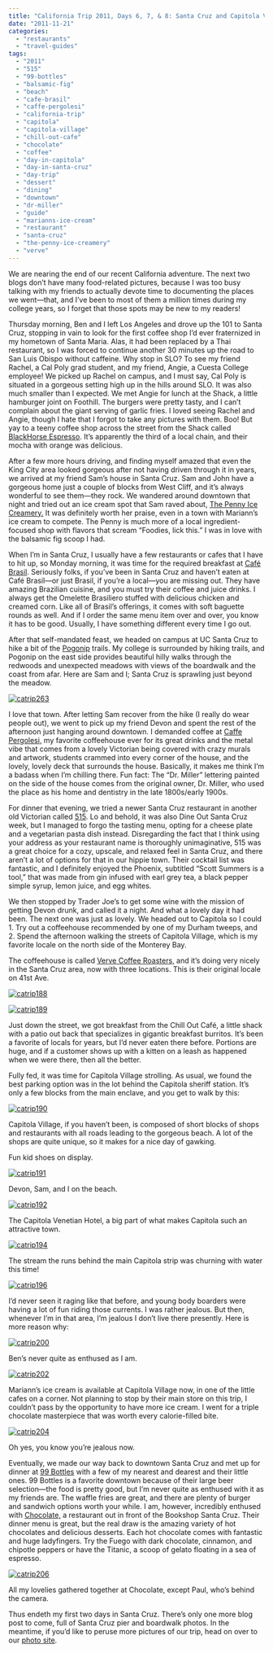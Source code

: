 ```yaml
---
title: "California Trip 2011, Days 6, 7, & 8: Santa Cruz and Capitola Village Feasting, Hiking, and Beaches"
date: "2011-11-21"
categories: 
  - "restaurants"
  - "travel-guides"
tags: 
  - "2011"
  - "515"
  - "99-bottles"
  - "balsamic-fig"
  - "beach"
  - "cafe-brasil"
  - "caffe-pergolesi"
  - "california-trip"
  - "capitola"
  - "capitola-village"
  - "chill-out-cafe"
  - "chocolate"
  - "coffee"
  - "day-in-capitola"
  - "day-in-santa-cruz"
  - "day-trip"
  - "dessert"
  - "dining"
  - "downtown"
  - "dr-miller"
  - "guide"
  - "marianns-ice-cream"
  - "restaurant"
  - "santa-cruz"
  - "the-penny-ice-creamery"
  - "verve"
---
```


We are nearing the end of our recent California adventure. The next two blogs don’t have many food-related pictures, because I was too busy talking with my friends to actually devote time to documenting the places we went—that, and I’ve been to most of them a million times during my college years, so I forget that those spots may be new to my readers!

Thursday morning, Ben and I left Los Angeles and drove up the 101 to Santa Cruz, stopping in vain to look for the first coffee shop I’d ever fraternized in my hometown of Santa Maria. Alas, it had been replaced by a Thai restaurant, so I was forced to continue another 30 minutes up the road to San Luis Obispo without caffeine. Why stop in SLO? To see my friend Rachel, a Cal Poly grad student, and my friend, Angie, a Cuesta College employee! We picked up Rachel on campus, and I must say, Cal Poly is situated in a gorgeous setting high up in the hills around SLO. It was also much smaller than I expected. We met Angie for lunch at the Shack, a little hamburger joint on Foothill. The burgers were pretty tasty, and I can’t complain about the giant serving of garlic fries. I loved seeing Rachel and Angie, though I hate that I forgot to take any pictures with them. Boo! But yay to a teeny coffee shop across the street from the Shack called [BlackHorse Espresso](http://blackhorsecoffee.com/home). It’s apparently the third of a local chain, and their mocha with orange was delicious.

After a few more hours driving, and finding myself amazed that even the King City area looked gorgeous after not having driven through it in years, we arrived at my friend Sam’s house in Santa Cruz. Sam and John have a gorgeous home just a couple of blocks from West Cliff, and it’s always wonderful to see them—they rock. We wandered around downtown that night and tried out an ice cream spot that Sam raved about, [The Penny Ice Creamery.](http://thepennyicecreamery.com/) It was definitely worth her praise, even in a town with Mariann’s ice cream to compete. The Penny is much more of a local ingredient-focused shop with flavors that scream “Foodies, lick this.” I was in love with the balsamic fig scoop I had.

When I’m in Santa Cruz, I usually have a few restaurants or cafes that I have to hit up, so Monday morning, it was time for the required breakfast at [Café Brasil](http://www.cafebrasil.us/). Seriously folks, if you’ve been in Santa Cruz and haven’t eaten at Café Brasil—or just Brasil, if you’re a local—you are missing out. They have amazing Brazilian cuisine, and you must try their coffee and juice drinks. I always get the Omelette Brasiliero stuffed with delicious chicken and creamed corn. Like all of Brasil’s offerings, it comes with soft baguette rounds as well. And if I order the same menu item over and over, you know it has to be good. Usually, I have something different every time I go out.

After that self-mandated feast, we headed on campus at UC Santa Cruz to hike a bit of the [Pogonip](http://www.cityofsantacruz.com/index.aspx?page=605) trails. My college is surrounded by hiking trails, and Pogonip on the east side provides beautiful hilly walks through the redwoods and unexpected meadows with views of the boardwalk and the coast from afar. Here are Sam and I; Santa Cruz is sprawling just beyond the meadow.

[![](http://s3.amazonaws.com/thegourmez-wpmedia/2011/11/catrip263.jpg "catrip263")](http://s3.amazonaws.com/thegourmez-wpmedia/2011/11/catrip263.jpg)

I love that town. After letting Sam recover from the hike (I really do wear people out), we went to pick up my friend Devon and spent the rest of the afternoon just hanging around downtown. I demanded coffee at [Caffe Pergolesi,](http://www.theperg.com/) my favorite coffeehouse ever for its great drinks and the metal vibe that comes from a lovely Victorian being covered with crazy murals and artwork, students crammed into every corner of the house, and the lovely, lovely deck that surrounds the house. Basically, it makes me think I’m a badass when I’m chilling there. Fun fact: The “Dr. Miller” lettering painted on the side of the house comes from the original owner, Dr. Miller, who used the place as his home and dentistry in the late 1800s/early 1900s.

For dinner that evening, we tried a newer Santa Cruz restaurant in another old Victorian called [515](http://515santacruz.com/). Lo and behold, it was also Dine Out Santa Cruz week, but I managed to forgo the tasting menu, opting for a cheese plate and a vegetarian pasta dish instead. Disregarding the fact that I think using your address as your restaurant name is thoroughly unimaginative, 515 was a great choice for a cozy, upscale, and relaxed feel in Santa Cruz, and there aren’t a lot of options for that in our hippie town. Their cocktail list was fantastic, and I definitely enjoyed the Phoenix, subtitled “Scott Summers is a tool,” that was made from gin infused with earl grey tea, a black pepper simple syrup, lemon juice, and egg whites.

We then stopped by Trader Joe’s to get some wine with the mission of getting Devon drunk, and called it a night. And what a lovely day it had been. The next one was just as lovely. We headed out to Capitola so I could 1. Try out a coffeehouse recommended by one of my Durham tweeps, and 2. Spend the afternoon walking the streets of Capitola Village, which is my favorite locale on the north side of the Monterey Bay.

The coffeehouse is called [Verve Coffee Roasters,](http://www.vervecoffeeroasters.com/) and it’s doing very nicely in the Santa Cruz area, now with three locations. This is their original locale on 41st Ave.

[![](http://s3.amazonaws.com/thegourmez-wpmedia/2011/11/catrip188.jpg "catrip188")](http://s3.amazonaws.com/thegourmez-wpmedia/2011/11/catrip188.jpg)

[![](http://s3.amazonaws.com/thegourmez-wpmedia/2011/11/catrip189.jpg "catrip189")](http://s3.amazonaws.com/thegourmez-wpmedia/2011/11/catrip189.jpg)

Just down the street, we got breakfast from the Chill Out Café, a little shack with a patio out back that specializes in gigantic breakfast burritos. It’s been a favorite of locals for years, but I’d never eaten there before. Portions are huge, and if a customer shows up with a kitten on a leash as happened when we were there, then all the better.

Fully fed, it was time for Capitola Village strolling. As usual, we found the best parking option was in the lot behind the Capitola sheriff station. It’s only a few blocks from the main enclave, and you get to walk by this:

[![](http://s3.amazonaws.com/thegourmez-wpmedia/2011/11/catrip190.jpg "catrip190")](http://s3.amazonaws.com/thegourmez-wpmedia/2011/11/catrip190.jpg)

Capitola Village, if you haven’t been, is composed of short blocks of shops and restaurants with all roads leading to the gorgeous beach. A lot of the shops are quite unique, so it makes for a nice day of gawking.

Fun kid shoes on display.

[![](http://s3.amazonaws.com/thegourmez-wpmedia/2011/11/catrip191.jpg "catrip191")](http://s3.amazonaws.com/thegourmez-wpmedia/2011/11/catrip191.jpg)

Devon, Sam, and I on the beach.

[![](http://s3.amazonaws.com/thegourmez-wpmedia/2011/11/catrip192.jpg "catrip192")](http://s3.amazonaws.com/thegourmez-wpmedia/2011/11/catrip192.jpg)

The Capitola Venetian Hotel, a big part of what makes Capitola such an attractive town.

[![](http://s3.amazonaws.com/thegourmez-wpmedia/2011/11/catrip194.jpg "catrip194")](http://s3.amazonaws.com/thegourmez-wpmedia/2011/11/catrip194.jpg)

The stream the runs behind the main Capitola strip was churning with water this time!

[![](http://s3.amazonaws.com/thegourmez-wpmedia/2011/11/catrip196.jpg "catrip196")](http://s3.amazonaws.com/thegourmez-wpmedia/2011/11/catrip196.jpg)

I’d never seen it raging like that before, and young body boarders were having a lot of fun riding those currents. I was rather jealous. But then, whenever I’m in that area, I’m jealous I don’t live there presently. Here is more reason why:

[![](http://s3.amazonaws.com/thegourmez-wpmedia/2011/11/catrip200.jpg "catrip200")](http://s3.amazonaws.com/thegourmez-wpmedia/2011/11/catrip200.jpg)

Ben’s never quite as enthused as I am.

[![](http://s3.amazonaws.com/thegourmez-wpmedia/2011/11/catrip202.jpg "catrip202")](http://s3.amazonaws.com/thegourmez-wpmedia/2011/11/catrip202.jpg)

Mariann’s ice cream is available at Capitola Village now, in one of the little cafes on a corner. Not planning to stop by their main store on this trip, I couldn’t pass by the opportunity to have more ice cream. I went for a triple chocolate masterpiece that was worth every calorie-filled bite.

[![](http://s3.amazonaws.com/thegourmez-wpmedia/2011/11/catrip204.jpg "catrip204")](http://s3.amazonaws.com/thegourmez-wpmedia/2011/11/catrip204.jpg)

Oh yes, you know you’re jealous now.

Eventually, we made our way back to downtown Santa Cruz and met up for dinner at [99 Bottles](http://www.99bottles.com/) with a few of my nearest and dearest and their little ones. 99 Bottles is a favorite downtown because of their large beer selection—the food is pretty good, but I’m never quite as enthused with it as my friends are. The waffle fries are great, and there are plenty of burger and sandwich options worth your while. I am, however, incredibly enthused with [Chocolate,](http://www.chocolatesantacruz.com/) a restaurant out in front of the Bookshop Santa Cruz. Their dinner menu is great, but the real draw is the amazing variety of hot chocolates and delicious desserts. Each hot chocolate comes with fantastic and huge ladyfingers. Try the Fuego with dark chocolate, cinnamon, and chipotle peppers or have the Titanic, a scoop of gelato floating in a sea of espresso.

[![](http://s3.amazonaws.com/thegourmez-wpmedia/2011/11/catrip206.jpg "catrip206")](http://s3.amazonaws.com/thegourmez-wpmedia/2011/11/catrip206.jpg)

All my lovelies gathered together at Chocolate, except Paul, who’s behind the camera.

Thus endeth my first two days in Santa Cruz. There’s only one more blog post to come, full of Santa Cruz pier and boardwalk photos. In the meantime, if you’d like to peruse more pictures of our trip, head on over to our [photo site](http://www.blastanova.com/photoalbum/index.html?path=Adventures/CA%20Trip%202011).
